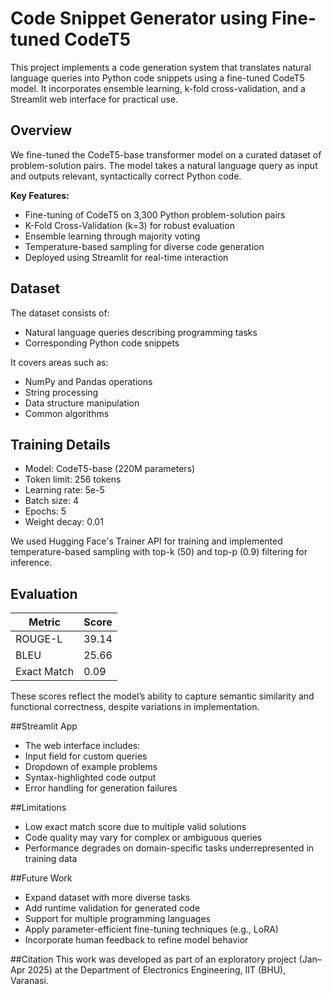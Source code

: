 # Code Snippet Generator using Fine-tuned CodeT5

This project implements a code generation system that translates natural language queries into Python code snippets using a fine-tuned CodeT5 model. It incorporates ensemble learning, k-fold cross-validation, and a Streamlit web interface for practical use.

## Overview

We fine-tuned the CodeT5-base transformer model on a curated dataset of problem-solution pairs. The model takes a natural language query as input and outputs relevant, syntactically correct Python code.

**Key Features:**
- Fine-tuning of CodeT5 on 3,300 Python problem-solution pairs
- K-Fold Cross-Validation (k=3) for robust evaluation
- Ensemble learning through majority voting
- Temperature-based sampling for diverse code generation
- Deployed using Streamlit for real-time interaction

## Dataset

The dataset consists of:
- Natural language queries describing programming tasks
- Corresponding Python code snippets

It covers areas such as:
- NumPy and Pandas operations
- String processing
- Data structure manipulation
- Common algorithms

## Training Details

- Model: CodeT5-base (220M parameters)
- Token limit: 256 tokens
- Learning rate: 5e-5
- Batch size: 4
- Epochs: 5
- Weight decay: 0.01

We used Hugging Face's Trainer API for training and implemented temperature-based sampling with top-k (50) and top-p (0.9) filtering for inference.

## Evaluation

| Metric       | Score  |
|--------------|--------|
| ROUGE-L      | 39.14  |
| BLEU         | 25.66  |
| Exact Match  | 0.09   |

These scores reflect the model’s ability to capture semantic similarity and functional correctness, despite variations in implementation.

##Streamlit App
- The web interface includes:
- Input field for custom queries
- Dropdown of example problems
- Syntax-highlighted code output
- Error handling for generation failures

##Limitations
- Low exact match score due to multiple valid solutions
- Code quality may vary for complex or ambiguous queries
- Performance degrades on domain-specific tasks underrepresented in training data

##Future Work
- Expand dataset with more diverse tasks
- Add runtime validation for generated code
- Support for multiple programming languages
- Apply parameter-efficient fine-tuning techniques (e.g., LoRA)
- Incorporate human feedback to refine model behavior

##Citation
This work was developed as part of an exploratory project (Jan–Apr 2025) at the Department of Electronics Engineering, IIT (BHU), Varanasi.
